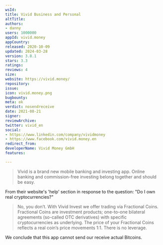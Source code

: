 ```yaml
---
wsId: 
title: Vivid Business and Personal
altTitle: 
authors:
- danny
users: 1000000
appId: vivid.money
appCountry: 
released: 2020-10-09
updated: 2024-03-28
version: 3.8.1
stars: 3.3
ratings: 
reviews: 4
size: 
website: https://vivid.money/
repository: 
issue: 
icon: vivid.money.png
bugbounty: 
meta: ok
verdict: nosendreceive
date: 2021-08-21
signer: 
reviewArchive: 
twitter: vivid_en
social:
- https://www.linkedin.com/company/vividmoney
- https://www.facebook.com/vivid.money.en
redirect_from: 
developerName: Vivid Money GmbH
features: 

---
```


> Vivid is a brand new mobile banking and investing app. Online banking and commission-free investing belong together and should be easy.

From their website's 'help' section in response to the question: "Do I own real cryptocurrencies?"

> No, you don’t. With Vivid Invest we offer trading via Fractional Сoins. Fractional Coins are investment products; one-to-one bilateral agreements (so-called OTC derivatives) with specific cryptocurrencies as underlying. The price of your Fractional Coins reflects a real coin’s price movements 1:1. There is no leverage.

We conclude that this app cannot send our receive actual Bitcoins.

